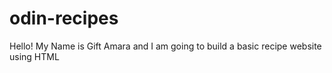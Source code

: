 # odin-recipes
Hello!
My Name is Gift Amara and I am going to build a basic recipe website using HTML